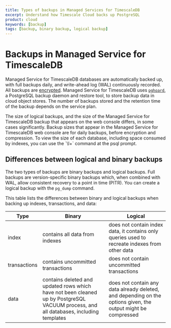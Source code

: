 ```yaml
---
title: Types of backups in Managed Services for TimescaleDB
excerpt: Understand how Timescale Cloud backs up PostgreSQL
product: cloud
keywords: [backup]
tags: [backup, binary backup, logical backup]
---
```

# Backups in Managed Service for TimescaleDB
Managed Service for TimescaleDB databases are automatically backed up, with full
backups daily, and write-ahead log (WAL) continuously recorded. All backups are
[encrypted][avien-encrypt]. Managed Service for TimescaleDB uses
[`pghoard`][pghoard], a PostgreSQL backup daemon and restore tool, to store
backup data in cloud object stores. The number of backups stored and the
retention time of the backup depends on the service plan.

<highlight type="important"> 
The size of logical backups, and the size of the Managed Service for TimescaleDB
backup that appears on the web console differs, in some cases significantly.
Backup sizes that appear in the Managed Service for TimescaleDB web console are
for daily backups, before encryption and compression. To view the size of each
database, including space consumed by indexes, you can use the `\l+` command at
the psql prompt.
</highlight> 

## Differences between logical and binary backups
The two types of backups are binary backups and logical backups. Full backups
are version-specific binary backups which, when combined with WAL, allow
consistent recovery to a point in time (PITR). You can create a logical backup
with the `pg_dump` command.

This table lists the differences between binary and logical backups when backing
up indexes, transactions, and data:

|Type|Binary|Logical|
|-|-|-|
|index|contains all data from indexes|does not contain index data, it contains only queries used to recreate indexes from other data|
|transactions|contains uncommitted transactions|does not contain uncommitted transactions|
|data|contains deleted and updated rows which have not been cleaned up by PostgreSQL VACUUM process, and all databases, including templates|does not contain any data already deleted, and depending on the options given, the output might be compressed|


[avien-encrypt]: https://developer.aiven.io/docs/platform/concepts/cloud-security#data-encryption
[pghoard]: https://github.com/aiven/pghoard
